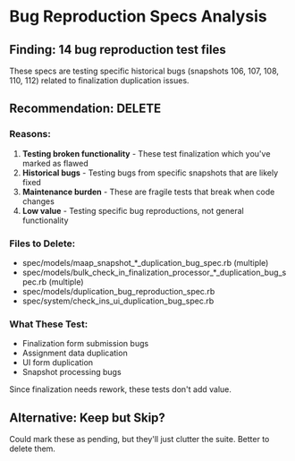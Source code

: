 # Bug Reproduction Specs Analysis

## Finding: 14 bug reproduction test files

These specs are testing specific historical bugs (snapshots 106, 107, 108, 110, 112) related to finalization duplication issues.

## Recommendation: DELETE

### Reasons:
1. **Testing broken functionality** - These test finalization which you've marked as flawed
2. **Historical bugs** - Testing bugs from specific snapshots that are likely fixed
3. **Maintenance burden** - These are fragile tests that break when code changes
4. **Low value** - Testing specific bug reproductions, not general functionality

### Files to Delete:
- spec/models/maap_snapshot_*_duplication_bug_spec.rb (multiple)
- spec/models/bulk_check_in_finalization_processor_*_duplication_bug_spec.rb (multiple)
- spec/models/duplication_bug_reproduction_spec.rb
- spec/system/check_ins_ui_duplication_bug_spec.rb

### What These Test:
- Finalization form submission bugs
- Assignment data duplication
- UI form duplication
- Snapshot processing bugs

Since finalization needs rework, these tests don't add value.

## Alternative: Keep but Skip?

Could mark these as pending, but they'll just clutter the suite. Better to delete them.

